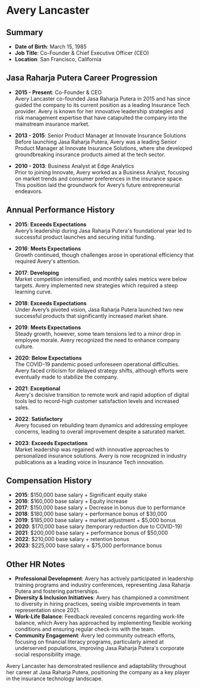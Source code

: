 # Avery Lancaster

## Summary
- **Date of Birth**: March 15, 1985  
- **Job Title**: Co-Founder & Chief Executive Officer (CEO)  
- **Location**: San Francisco, California  

## Jasa Raharja Putera Career Progression
- **2015 - Present**: Co-Founder & CEO  
  Avery Lancaster co-founded Jasa Raharja Putera in 2015 and has since guided the company to its current position as a leading Insurance Tech provider. Avery is known for her innovative leadership strategies and risk management expertise that have catapulted the company into the mainstream insurance market.  

- **2013 - 2015**: Senior Product Manager at Innovate Insurance Solutions  
  Before launching Jasa Raharja Putera, Avery was a leading Senior Product Manager at Innovate Insurance Solutions, where she developed groundbreaking insurance products aimed at the tech sector.  

- **2010 - 2013**: Business Analyst at Edge Analytics  
  Prior to joining Innovate, Avery worked as a Business Analyst, focusing on market trends and consumer preferences in the insurance space. This position laid the groundwork for Avery’s future entrepreneurial endeavors.

## Annual Performance History
- **2015**: **Exceeds Expectations**  
  Avery’s leadership during Jasa Raharja Putera's foundational year led to successful product launches and securing initial funding.  

- **2016**: **Meets Expectations**  
  Growth continued, though challenges arose in operational efficiency that required Avery's attention.  

- **2017**: **Developing**  
  Market competition intensified, and monthly sales metrics were below targets. Avery implemented new strategies which required a steep learning curve.  

- **2018**: **Exceeds Expectations**  
  Under Avery’s pivoted vision, Jasa Raharja Putera launched two new successful products that significantly increased market share.  

- **2019**: **Meets Expectations**  
  Steady growth, however, some team tensions led to a minor drop in employee morale. Avery recognized the need to enhance company culture.  

- **2020**: **Below Expectations**  
  The COVID-19 pandemic posed unforeseen operational difficulties. Avery faced criticism for delayed strategy shifts, although efforts were eventually made to stabilize the company.  

- **2021**: **Exceptional**  
  Avery's decisive transition to remote work and rapid adoption of digital tools led to record-high customer satisfaction levels and increased sales.  

- **2022**: **Satisfactory**  
  Avery focused on rebuilding team dynamics and addressing employee concerns, leading to overall improvement despite a saturated market.  

- **2023**: **Exceeds Expectations**  
  Market leadership was regained with innovative approaches to personalized insurance solutions. Avery is now recognized in industry publications as a leading voice in Insurance Tech innovation.

## Compensation History
- **2015**: $150,000 base salary + Significant equity stake  
- **2016**: $160,000 base salary + Equity increase  
- **2017**: $150,000 base salary + Decrease in bonus due to performance  
- **2018**: $180,000 base salary + performance bonus of $30,000  
- **2019**: $185,000 base salary + market adjustment + $5,000 bonus  
- **2020**: $170,000 base salary (temporary reduction due to COVID-19)  
- **2021**: $200,000 base salary + performance bonus of $50,000  
- **2022**: $210,000 base salary + retention bonus  
- **2023**: $225,000 base salary + $75,000 performance bonus  

## Other HR Notes
- **Professional Development**: Avery has actively participated in leadership training programs and industry conferences, representing Jasa Raharja Putera and fostering partnerships.  
- **Diversity & Inclusion Initiatives**: Avery has championed a commitment to diversity in hiring practices, seeing visible improvements in team representation since 2021.  
- **Work-Life Balance**: Feedback revealed concerns regarding work-life balance, which Avery has approached by implementing flexible working conditions and ensuring regular check-ins with the team.
- **Community Engagement**: Avery led community outreach efforts, focusing on financial literacy programs, particularly aimed at underserved populations, improving Jasa Raharja Putera's corporate social responsibility image.  

Avery Lancaster has demonstrated resilience and adaptability throughout her career at Jasa Raharja Putera, positioning the company as a key player in the insurance technology landscape.